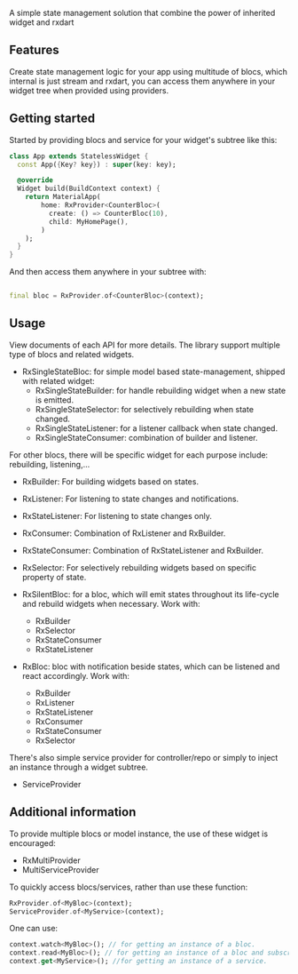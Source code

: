 <!-- 
This README describes the package. If you publish this package to pub.dev,
this README's contents appear on the landing page for your package.

For information about how to write a good package README, see the guide for
[writing package pages](https://dart.dev/guides/libraries/writing-package-pages). 

For general information about developing packages, see the Dart guide for
[creating packages](https://dart.dev/guides/libraries/create-library-packages)
and the Flutter guide for
[developing packages and plugins](https://flutter.dev/developing-packages). 
-->

A simple state management solution that combine the power of inherited widget and rxdart

## Features

Create state management logic for your app using multitude of blocs, which internal
is just stream and rxdart, you can access them anywhere in your widget tree when
provided using providers.

## Getting started

Started by providing blocs and service for your widget's subtree like this:

```dart
class App extends StatelessWidget {
  const App({Key? key}) : super(key: key);

  @override
  Widget build(BuildContext context) {
    return MaterialApp(
        home: RxProvider<CounterBloc>(
          create: () => CounterBloc(10),
          child: MyHomePage(),
        )
    );
  }
}
```

And then access them anywhere in your subtree with:

```dart

final bloc = RxProvider.of<CounterBloc>(context);
```

## Usage

View documents of each API for more details. The library support multiple type of blocs and related widgets.

- RxSingleStateBloc: for simple model based state-management, shipped with related widget:
    - RxSingleStateBuilder: for handle rebuilding widget when a new state is emitted.
    - RxSingleStateSelector: for selectively rebuilding when state changed.
    - RxSingleStateListener: for a listener callback when state changed.
    - RxSingleStateConsumer: combination of builder and listener.

For other blocs, there will be specific widget for each purpose include: rebuilding, listening,...

- RxBuilder: For building widgets based on states.
- RxListener: For listening to state changes and notifications.
- RxStateListener: For listening to state changes only.
- RxConsumer: Combination of RxListener and RxBuilder.
- RxStateConsumer: Combination of RxStateListener and RxBuilder.
- RxSelector: For selectively rebuilding widgets based on specific property of state.


- RxSilentBloc: for a bloc, which will emit states throughout its life-cycle and rebuild widgets
  when necessary. Work with:
    - RxBuilder
    - RxSelector
    - RxStateConsumer
    - RxStateListener


- RxBloc: bloc with notification beside states, which can be listened and react accordingly. Work with:
    - RxBuilder
    - RxListener
    - RxStateListener
    - RxConsumer
    - RxStateConsumer
    - RxSelector

There's also simple service provider for controller/repo or simply to inject an instance through a widget
subtree.
- ServiceProvider

## Additional information

To provide multiple blocs or model instance, the use of these widget is encouraged:

- RxMultiProvider
- MultiServiceProvider

To quickly access blocs/services, rather than use these function:
```dart
RxProvider.of<MyBloc>(context);
ServiceProvider.of<MyService>(context);
```
One can use:
```dart
context.watch<MyBloc>(); // for getting an instance of a bloc.
context.read<MyBloc>(); // for getting an instance of a bloc and subscribe to it's changes.
context.get<MyService>(); //for getting an instance of a service. 
```
